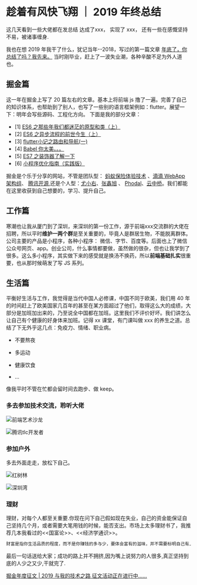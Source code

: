 # 趁着有风快飞翔 ｜ 2019 年终总结

这几天看到一些大佬都在发总结
达成了xxx， 实现了 xxx，
还有一些在感慨坚持不易，被诸事缠身.

我也在想 2019 年我干了什么，犹记当年--2018，写过的第一篇文章 [年底了，你总结了吗？我先来。](https://juejin.im/post/5c1893365188256973243c3c)
当时刚毕业，赶上了一波失业潮，各种辛酸不足为外人道也。

## 掘金篇

  这一年在掘金上写了 20 篇左右的文章。基本上将前端 js 撸了一遍。完善了自己的知识体系，也帮助到了别人，也写了一些别的语言框架例如：flutter。展望一下：明年会写些源码、工程化方向。
  下面是我的部分文章：

- [1] [ES6 之那些年我们都迷茫的原型和类（上）](https://juejin.im/post/5d6e19346fb9a06afc255d8a)
- [2] [ES6 之异步流程的前世今生（上）](https://juejin.im/post/5d52b835f265da03af19c863)
- [3] [flutter小记之路由和导航(一)](https://juejin.im/post/5d1424175188255d95141c8d)
- [4] [Babel 你太美。。。](https://juejin.im/post/5d47cfa3f265da03ba322720)
- [5] [ES7 之装饰器了解一下](https://juejin.im/post/5d3aa33cf265da1bad574d4c)
- [6] [小程序优化指南（实践版）](https://juejin.im/post/5e084f0af265da33e97fe2a9)
  
掘金是个乐于分享的网站，不管是团队型： [蚂蚁保险体验技术](https://juejin.im/user/5c73623a51882561de4ab504) 、[滴滴 WebApp 架构组](https://juejin.im/user/59dc483e6fb9a0450e7511b4)、 [腾讯开源](https://juejin.im/user/598141736fb9a03c3b6c7344),还是个人型：[尤小右](https://juejin.im/user/5985d99d51882525e546f207)、[张鑫旭](https://juejin.im/user/595315e7f265da6c322dc6c6) 、 [Phodal](https://juejin.im/user/5567e339e4b0349d3313190b)、[云中桥](https://juejin.im/user/5c6e666be51d457fd033e984)。我们都能在这里收获到自己想要的，学习、提升自己。
  
## 工作篇

  寒潮也让我从厦门到了深圳，来深圳的第一份工作，源于前端xxx交流群的大佬在招聘，所以平时**维护一两个群**是至关重要的，毕竟人是群居生物，不能脱离群体。
  公司主要的产品是小程序，各种小程序： 微信、字节、百度等。后面也上了微信公众号网页、app。创业公司，什么事情都要做，虽然做的很杂，但也让我学到了很多。这么多小程序，其实做下来的感受就是换汤不换药，所以**前端基础扎实**很重要，也从那时候萌发了写 JS 系列。

## 生活篇

  平衡好生活与工作，我觉得是当代中国人必修课，中国不同于欧美，我们用 40 年的时间赶上了欧美国家几百年的甚至在某方面超过了他们，取得这么大的成绩，大部分是加班加出来的，乃至说全中国都在加班。这里我们不评价好坏。我们讲怎么让自己有个健康的好身体来加班。记得 xx 课堂，有门课叫做 xxx 的养生之道。总结了下无外乎这几点：免疫力、情绪、职业病。
  
- 不要熬夜

- 多运动

- 健康饮食
- ...

像我平时不管在忙都会留时间去跑步、做 keep。

### 多去参加技术交流，聆听大佬

  ![前端艺术沙龙](https://tva1.sinaimg.cn/large/006tNbRwgy1gan3amhxatj30u01hc0ws.jpg)

  ![腾讯tlc开发者](https://tva1.sinaimg.cn/large/006tNbRwgy1gan3h2or4oj31400u0au4.jpg)
  
### 参加户外

  多去外面走走，放松下自己。

  ![红树林](https://tva1.sinaimg.cn/large/006tNbRwgy1gan3521q0qj31400u04qp.jpg)

  ![深圳湾](https://tva1.sinaimg.cn/large/006tNbRwgy1gan3atcgmsj31d30rl0v8.jpg)

### 理财

  理财，对每个人都至关重要.你现在问下自己假如现在失业，自己的资金能保证自己坚持几个月，或者需要大笔用钱的时候，能否支出。市场上太多理财书了，我推荐几本我看过的<<国富论>>、<<经济学通识>>。

```js  
财富是指你生活品质的程度，而不是你赚钱的多与少，要体会富有的滋味，并不需要标明自己有上亿的财产，而是去过、去想过适于你的生活。——洛克菲勒
```

最后一句话送给大家；成功的路上并不拥挤,因为嘴上说努力的人很多,真正坚持到底的人少之又少,干就完了.

 [掘金年度征文 | 2019 与我的技术之路 征文活动正在进行中......](https://juejin.im/post/5def04e06fb9a01631780bec )
